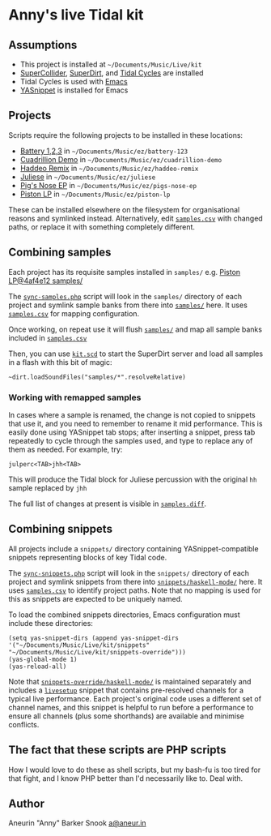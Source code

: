 # Anny's live Tidal kit

## Assumptions

- This project is installed at `~/Documents/Music/Live/kit`
- [SuperCollider](http://supercollider.github.io), [SuperDirt](https://github.com/musikinformatik/SuperDirt), and [Tidal Cycles](https://tidalcycles.org) are installed
- Tidal Cycles is used with [Emacs](https://www.gnu.org/software/emacs/)
- [YASnippet](https://github.com/joaotavora/yasnippet/blob/master/README.mdown) is installed for Emacs

## Projects

Scripts require the following projects to be installed in these locations:

- [Battery 1,2,3](https://bitbucket.org/anny-fm/battery-1-2-3) in `~/Documents/Music/ez/battery-123`
- [Cuadrillion Demo](https://bitbucket.org/anny-fm/cuadrillion-demo) in `~/Documents/Music/ez/cuadrillion-demo`
- [Haddeo Remix](https://bitbucket.org/anny-fm/haddeo-remix) in `~/Documents/Music/ez/haddeo-remix`
- [Juliese](https://bitbucket.org/anny-fm/juliese) in `~/Documents/Music/ez/juliese`
- [Pig's Nose EP](https://bitbucket.org/anny-fm/pigs-nose-ep) in `~/Documents/Music/ez/pigs-nose-ep`
- [Piston LP](https://bitbucket.org/anny-fm/piston-lp) in `~/Documents/Music/ez/piston-lp`

These can be installed elsewhere on the filesystem for organisational reasons and symlinked instead. Alternatively, edit [`samples.csv`](./samples.csv) with changed paths, or replace it with something completely different.

## Combining samples

Each project has its requisite samples installed in `samples/` e.g. [Piston LP@4af4e12 samples/](https://bitbucket.org/anny-fm/piston-lp/src/4af4e12ec6530e95ff5d9820d6d0247354738c31/samples/?at=master)

The [`sync-samples.php`](./sync-samples.php) script will look in the `samples/` directory of each project and symlink sample banks from there into [`samples/`](./samples/) here. It uses [`samples.csv`](./samples.csv) for mapping configuration.

Once working, on repeat use it will flush [`samples/`](./samples/) and map all sample banks included in [`samples.csv`](./samples.csv)

Then, you can use [`kit.scd`](./kit.scd) to start the SuperDirt server and load all samples in a flash with this bit of magic:

```
~dirt.loadSoundFiles("samples/*".resolveRelative)
```

### Working with remapped samples

In cases where a sample is renamed, the change is not copied to snippets that use it, and you need to remember to rename it mid performance. This is easily done using YASnippet tab stops; after inserting a snippet, press tab repeatedly to cycle through the samples used, and type to replace any of them as needed. For example, try:

```
julperc<TAB>jhh<TAB>
```

This will produce the Tidal block for Juliese percussion with the original `hh` sample replaced by `jhh`

The full list of changes at present is visible in [`samples.diff`](./samples.diff).

## Combining snippets

All projects include a `snippets/` directory containing YASnippet-compatible snippets representing blocks of key Tidal code.

The [`sync-snippets.php`](./sync-snippets.php) script will look in the `snippets/` directory of each project and symlink snippets from there into [`snippets/haskell-mode/`](./snippets/haskell-mode/) here. It uses [`samples.csv`](./samples.csv) to identify project paths. Note that no mapping is used for this as snippets are expected to be uniquely named.

To load the combined snippets directories, Emacs configuration must include these directories:

```
(setq yas-snippet-dirs (append yas-snippet-dirs '("~/Documents/Music/Live/kit/snippets" "~/Documents/Music/Live/kit/snippets-override")))
(yas-global-mode 1)
(yas-reload-all)
```

Note that [`snippets-override/haskell-mode/`](./snippets-override/haskell-mode/) is maintained separately and includes a [`livesetup`](./snippets-override/haskell-mode/livesetup) snippet that contains pre-resolved channels for a typical live performance. Each project's original code uses a different set of channel names, and this snippet is helpful to run before a performance to ensure all channels (plus some shorthands) are available and minimise conflicts.

## The fact that these scripts are PHP scripts

How I would love to do these as shell scripts, but my bash-fu is too tired for that fight, and I know PHP better than I'd necessarily like to. Deal with.

## Author

Aneurin "Anny" Barker Snook <a@aneur.in>
